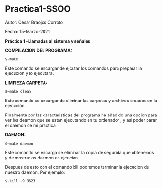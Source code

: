 # Practica1-SSOO

Autor: César Braojos Corroto

Fecha: 15-Marzo-2021

**Práctica 1 –Llamadas al sistema y señales**

**COMPILACION DEL PROGRAMA:**

    $~make

Este comando se encargar de ejcutar los comandos para preparar la ejecucion y lo ejecutara.
    
**LIMPIEZA CARPETA:**

    $~make clean
    
Este comando se encargar de eliminar las carpetas y archivos creados en la ejecución.


Finalmente por las caracteristicas del programa he añadido una opcion para ver los deamon que se estan ejecutando en tu ordenador , y asi poder parar el daemon de mi practica 

**DAEMON:**

    $~make daemon
  
 Este comando se  encarga de eliminar la copia de segurida que obtenemos y de mostrar os daemon en ejcucion.
 
 Despues de esto con el comando kill podremos terminar la ejecucion de nuestro daemon. 
 Por ejemplo: 
  
    $~kill -9 3623
